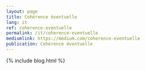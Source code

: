```yaml
---
layout: page
title: Cohérence éventuelle
lang: it
ref: coherence-eventuelle
permalink: /it/coherence-eventuelle
mediumlink: https://medium.com/coherence-eventuelle
publication: Cohérence éventuelle
---
```


{% include blog.html %}
